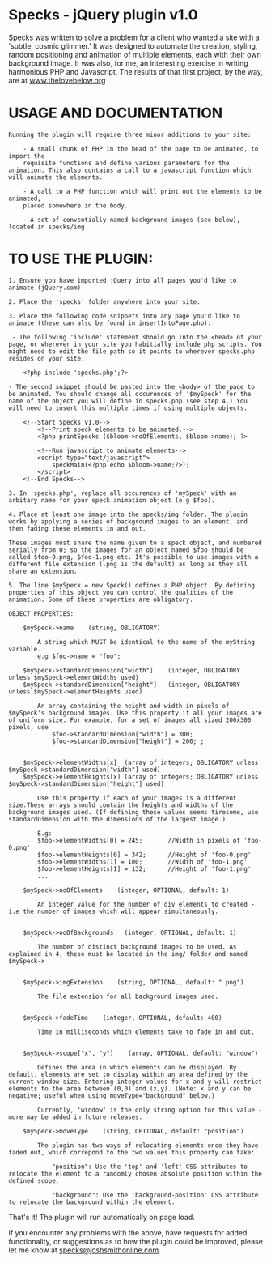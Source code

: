 Specks - jQuery plugin v1.0 
================

Specks was written to solve a problem for a client who wanted a site
with a 'subtle, cosmic glimmer.' It was designed  to automate the creation,
styling, random positioning and animation of multiple elements, 
each with their own background image. It was also, for me, an interesting exercise 
in writing harmonious PHP and Javascript. The results of that first 
project, by the way, are at www.thelovebelow.org

USAGE AND DOCUMENTATION
========


	Running the plugin will require three minor additions to your site:

		- A small chunk of PHP in the head of the page to be animated, to import the 
		requisite functions and define various parameters for the animation. This also contains a call to a javascript function which will animate the elements. 
		
		- A call to a PHP function which will print out the elements to be animated, 
		placed somewhere in the body.
		
		- A set of conventially named background images (see below), located in specks/img
		
TO USE THE PLUGIN: 
========

	1. Ensure you have imported jQuery into all pages you'd like to animate (jQuery.com)
	
	2. Place the 'specks' folder anywhere into your site. 
	
	3. Place the following code snippets into any page you'd like to animate (these can also be found in insertIntoPage.php): 
	
	 - The following 'include' statement should go into the <head> of your page, or wherever in your site you habitially include php scripts. You might need to edit the file path so it points to wherever specks.php resides on your site. 

		<?php include 'specks.php';?>
	 
	- The second snippet should be pasted into the <body> of the page to be animated. You should change all occurences of '$mySpeck' for the name of the object you will define in specks.php (see step 4.) You will need to insert this multiple times if using multiple objects.
	 
		<!--Start Specks v1.0-->
			<!--Print speck elements to be animated.-->
			<?php printSpecks ($bloom->noOfElements, $bloom->name); ?>
			
			<!--Run javascript to animate elements-->
			<script type="text/javascript">
				speckMain(<?php echo $bloom->name;?>);
			</script>
		<!--End Specks-->
	
	3. In 'specks.php', replace all occurences of 'mySpeck' with an arbitary name for your speck animation object (e.g $foo).
	
	4. Place at least one image into the specks/img folder. The plugin works by applying a series of background images to an element, and then fading these elements in and out.
	
	These images must share the name given to a speck object, and numbered serially from 0; so the images for an object named $foo should be called $foo-0.png, $foo-1.png etc. It's possible to use images with a different file extension (.png is the default) as long as they all share an extension. 
	
	5. The line $mySpeck = new Speck() defines a PHP object. By defining properties of this object you can control the qualities of the animation. Some of these properties are obligatory.
	
	OBJECT PROPERTIES:
	
		$mySpeck->name    (string, OBLIGATORY)
		
			A string which MUST be identical to the name of the myString variable.
			e.g $foo->name = "foo";

		$mySpeck->standardDimension["width"]    (integer, OBLIGATORY unless $mySpeck->elementWidths used)
		$mySpeck->standardDimension["height"]	(integer, OBLIGATORY unless $mySpeck->elementHeights used)
		
			An array containing the height and width in pixels of $mySpeck's background images. Use this property if all your images are of uniform size. For example, for a set of images all sized 200x300 pixels, use 
				$foo->standardDimension["width"] = 300; 
				$foo->standardDimension["height"] = 200; ; 
			
			
		$mySpeck->elementWidths[x]  (array of integers; OBLIGATORY unless $mySpeck->standardDimension["width"] used)
		$mySpeck->elementHeights[x] (array of integers; OBLIGATORY unless $mySpeck->standardDimension["height"] used)
		
			Use this property if each of your images is a different size.These arrays should contain the heights and widths of the background images used. (If defining these values seems tiresome, use standardDimension with the dimensions of the largest image.)
			
			E.g: 
			$foo->elementWidths[0] = 245;		//Width in pixels of 'foo-0.png'
			$foo->elementHeights[0] = 342;		//Height of 'foo-0.png'
			$foo->elementWidths[1] = 100;		//Width of 'foo-1.png'
			$foo->elementHeights[1] = 132;		//Height of 'foo-1.png'
			...
		
		$mySpeck->noOfElements    (integer, OPTIONAL, default: 1)
		
			An integer value for the number of div elements to created - i.e the number of images which will appear simultaneously.
		
		
		$mySpeck->noOfBackgrounds 	(integer, OPTIONAL, default: 1)
		
			The number of distinct background images to be used. As explained in 4, these must be located in the img/ folder and named $mySpeck-x
		
		
		$mySpeck->imgExtension    (string, OPTIONAL, default: ".png")
		
			The file extension for all background images used. 
	
	
		$mySpeck->fadeTime    (integer, OPTIONAL, default: 400)
		
			Time in milliseconds which elements take to fade in and out.
			
		
		$mySpeck->scope["x", "y"]    (array, OPTIONAL, default: "window")
		
			Defines the area in which elements can be displayed. By default, elements are set to display within an area defined by the current window size. Entering integer values for x and y will restrict elements to the area between (0,0) and (x,y). (Note: x and y can be negative; useful when using moveType="background" below.) 
			
			Currently, 'window' is the only string option for this value - more may be added in future releases.
			
		$mySpeck->moveType    (string, OPTIONAL, default: "position")
		
			The plugin has two ways of relocating elements once they have faded out, which correpond to the two values this property can take:
			
				"position": Use the 'top' and 'left' CSS attributes to relocate the element to a randomly chosen absolute position within the defined scope.
				
				"background": Use the 'background-position' CSS attribute to relocate the background within the element. 
			
			
That's it! The plugin will run automatically on page load. 

If you encounter any problems with the above, have requests for added functionality, or suggestions as to how the plugin could be improved, please let me know at specks@joshsmithonline.com.


		
